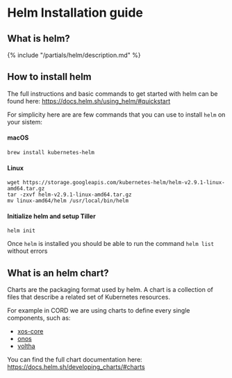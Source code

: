 # Helm Installation guide

## What is helm?

{% include "/partials/helm/description.md" %}

## How to install helm

The full instructions and basic commands to get started
with helm can be found here: <https://docs.helm.sh/using_helm/#quickstart>

For simplicity here are are few commands that you can use to install `helm`
on your sistem:

#### macOS

```shell
brew install kubernetes-helm
```

#### Linux

```shell
wget https://storage.googleapis.com/kubernetes-helm/helm-v2.9.1-linux-amd64.tar.gz
tar -zxvf helm-v2.9.1-linux-amd64.tar.gz
mv linux-amd64/helm /usr/local/bin/helm
```

#### Initialize helm and setup Tiller

```shell
helm init
```

Once `helm` is installed you should be able
to run the command `helm list` without errors

## What is an helm chart?

Charts are the packaging format used by helm.
A chart is a collection of files that describe
a related set of Kubernetes resources.

For example in CORD we are using charts to define every single components,
such as:

- [xos-core](../charts/xos-core.md)
- [onos](../charts/onos.md)
- [voltha](../charts/voltha.md)

You can find the full chart documentation here:
<https://docs.helm.sh/developing_charts/#charts>